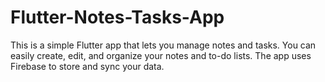 # Flutter-Notes-Tasks-App
This is a simple Flutter app that lets you manage notes and tasks. You can easily create, edit, and organize your notes and to-do lists. The app uses Firebase to store and sync your data.
